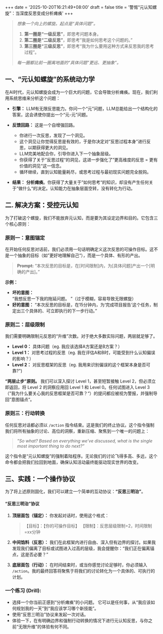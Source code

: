 +++
date = '2025-10-20T16:21:49+08:00'
draft = false
title = '警惕“元认知螺旋”：当深度反思变成分析瘫痪'
+++

> *想象一个向上的螺旋。起点是“具体问题”。*
>
> 1.  **第一圈是“一级反思”**，即思考问题本身。
> 2.  **第二圈是“二级反思”**，即思考”我是如何思考这个问题的。”
> 3.  **第三圈是“三级反思”**，即思考“我为什么要用这种方式来反思我的思考过程”。
>
> *每一圈都比前一圈离地面的“具体问题”更远、更抽象”。*

## **一、“元认知螺旋”的系统动力学**

在AI时代，元认知螺旋会成为一个巨大的问题，它会导致分析瘫痪。现在，我们利用系统思维来分析这个问题：

*   **引擎：** LLM有无限反思能力。你问一个“元”问题，LLM总能给出一个结构化的答案，这会诱使你提出一个“元-元”问题。

*   **反馈回路：** 这是一个自增强回路。
    *   你进行一次反思，发现了一个洞见。
    *   这个洞见让你觉得反思是有效的，于是你决定对“反思过程本身”进行反思，以期获得更大的洞见。
    *   LLM完美地配合你，引导你进入下一个抽象层级。
    *   你获得了关于”反思过程“的洞见，这进一步强化了”更高维度的反思 = 更有价值的洞见“这一信念。
    *   循环继续，直到认知能量耗尽，或思考过程与最初现实问题完全脱钩。

*   **结果：** **分析瘫痪**。你获得了大量关于”如何思考“的知识，却没有产生任何关于”做什么“的决定。认知能力在抽象层面空转，没有转化为行动。

## **二. 解决方案：受控元认知**

为了打破这个螺旋，我们不能放弃元认知，而是要为其设定边界和目的。它包含三个核心原则：

### **原则一：意图锚定**

在开始任何反思对话前，我们必须用一句话明确定义这次反思的可操作目标。这不是一个抽象的目标（如”更好地理解自己“），而是一个具体、有形的产出。

> **Prompt:** “本次反思的目标是，在[时间限制]内，为[具体问题]产出一个[明确的产出]。”

**示例：**
*   **坏的意图：** “我想反思一下我的拖延问题。 ”（过于模糊，容易导致无限螺旋）
*   **好的意图：** “本次反思的目标是，在15分钟内，为‘完成项目报告’这个任务，制定出三个具体的、可立即执行的下一步行动。”

### **原则二：层级限制**

我们需要明确限制元反思的“升维”次数。对于绝大多数实际问题，两层就足够了。

*   **Level 0：** 具体问题（eg. 我应该选择A方案还是B方案？）
*   **Level 1：** 对思考过程的反思（eg. 我在评估A和B时，可能受到什么认知偏误的影响？）
*   **Level 2：** 对反思框架的反思（eg. 我用来识别偏误的这个框架本身是否可靠?")

**“两层止步”原则。** 我们可以深入探讨 Level 1，甚至短暂接触 Level 2，但必须立即返回，将 Level 2 的洞察应用回 Level 1 和 Level 0。任何试图进入 Level 3（”我为什么要关心我的反思框架是否可靠？“）的提问都应被视为警报，并强制导回”意图锚点“。

### **原则三：行动转换**

任何反思对话都必须以 `/action` 指令结束。这是我们的终止协议。这个指令强制我们将所有抽象的讨论、高位的洞察，重新压缩、聚焦到一个唯一的问题上：
> *”So what? Based on everything we’ve discussed, what is the single most important thing to do next?”*

这个指令是“元认知螺旋”的强制着陆程序。无论我们的讨论飞得多高、多远，这个命令都会把我们拉回到地面，确保认知活动最终能驱动现实世界的改变。

## **三、实践：一个操作协议**

为了将上述原则固化，我们可以建立一个简单的互动协议：**“反思三明治”**。

#### **“反思三明治”协议**

1.  **顶层面包（锚定）：** 你发起对话时，使用这个格式：
    > 【目标】：【你的可操作目标】
    > 【限制】：反思层级限制=2，时间限制=xx分钟

2.  **中间馅料（反思）：** 我们在此框架内进行自由、深入但有边界的探讨。如果我发现我们偏离了目标或试图进入过高的层级，我会提醒你：“我们正在偏离锚点，这是否必要？”

3.  **底层面包（行动）：** 在时间结束时，或当你感觉讨论足够时，你必须输入 `/action`。我的最终回答将聚焦于将我们的讨论转化为一个具体的、可执行的计划。

### **一个练习 (Drill):**

*   选择一个你当前正感到“分析瘫痪”的小问题。 它可以是任何事，从“我应该如何规划我的一天”到“我应该学习哪个新技能”。
*   使用“反思三明治”协议来发起一次对话。
*   体验一下，在有明确边界和强制行动转换的情况下进行元认知反思，与你之前“无限升维”的体验有何不同。
